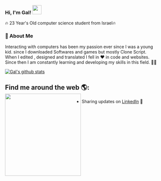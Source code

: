 ### Hi, I'm Gal! <img src="https://raw.githubusercontent.com/MartinHeinz/MartinHeinz/master/wave.gif" width="30px">

🔥 23 Year's Old computer science student from Israel🔥
### 💬 About Me 
Interacting with computers has been my passion ever since I was a young kid. 
since I downloaded Softwares and games but mostly Clone Script.
When I edited , designed and translated I fell in ❤️ in code and websites. 
Since then I am constantly learning and developing my skills in this field. 👨‍💻

[![Gal's github stats](https://github-readme-stats.vercel.app/api?username=gal-dahan)](https://github.com/gal-dahan/github-readme-stats)

## Find me around the web 🌎: <a href="https://github.com/sponsors/gal-dahan"><img align="left" width="250" height="270" src="https://image.freepik.com/free-vector/young-freelancer-programmer-coding-with-laptop-vector-geek-character-isolated-white-background_53562-11083.jpg"></a>

- Sharing updates on <a href="https://www.linkedin.com/in/gal-dahan-328a17176/">LinkedIn</a> 💼

<!--
**gal-dahan/Gal-Dahan** is a ✨ _special_ ✨ repository because its `README.md` (this file) appears on your GitHub profile.

Here are some ideas to get you started:

- 🔭 I’m currently working on ...
- 🌱 I’m currently learning ...
- 👯 I’m looking to collaborate on ...
- 🤔 I’m looking for help with ...
- 💬 Ask me about ...
- 📫 How to reach me: ...
- 😄 Pronouns: ...
- ⚡ Fun fact: ...
-->
